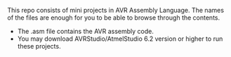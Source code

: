 This repo consists of mini projects in AVR Assembly Language. The names of the files are enough for you to be able to browse through the contents. 

- The .asm file contains the AVR assembly code.
- You may download AVRStudio/AtmelStudio 6.2 version or higher to run these projects.
